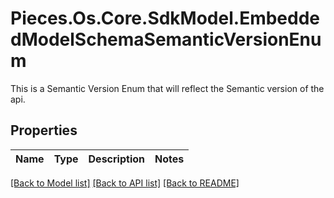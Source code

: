 # Pieces.Os.Core.SdkModel.EmbeddedModelSchemaSemanticVersionEnum
This is a Semantic Version Enum that will reflect the Semantic version of the api.

## Properties

Name | Type | Description | Notes
------------ | ------------- | ------------- | -------------

[[Back to Model list]](../README.md#documentation-for-models) [[Back to API list]](../README.md#documentation-for-api-endpoints) [[Back to README]](../README.md)

